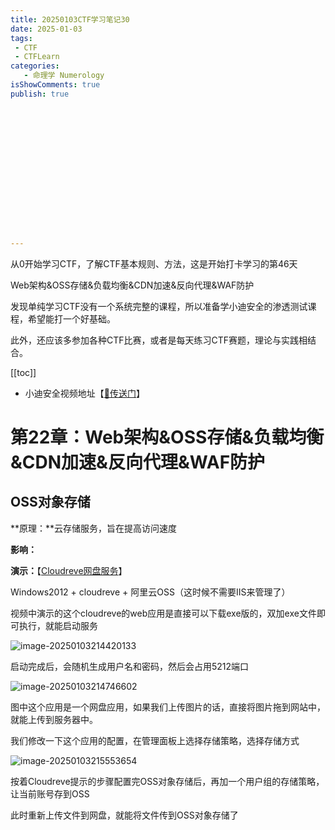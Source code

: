 ```yaml
---
title: 20250103CTF学习笔记30
date: 2025-01-03
tags:
 - CTF
 - CTFLearn
categories:
   - 命理学 Numerology
isShowComments: true
publish: true
















---
```


<Boxx/>

从0开始学习CTF，了解CTF基本规则、方法，这是开始打卡学习的第46天

Web架构&OSS存储&负载均衡&CDN加速&反向代理&WAF防护

发现单纯学习CTF没有一个系统完整的课程，所以准备学小迪安全的渗透测试课程，希望能打一个好基础。

此外，还应该多参加各种CTF比赛，或者是每天练习CTF赛题，理论与实践相结合。

[[toc]]

- 小迪安全视频地址【[🔗传送门]([https://www.bilibili.com/video/BV123yAYMEwb/)】

<!-- more -->

# 第22章：Web架构&OSS存储&负载均衡&CDN加速&反向代理&WAF防护

## OSS对象存储

**原理：**云存储服务，旨在提高访问速度

**影响：**

**演示：**【[Cloudreve网盘服务](https://cloudreve.org/)】

Windows2012 + cloudreve + 阿里云OSS（这时候不需要IIS来管理了）

视频中演示的这个cloudreve的web应用是直接可以下载exe版的，双加exe文件即可执行，就能启动服务

![image-20250103214420133](/img/ctfLearn/image-20250103214420133.png)

启动完成后，会随机生成用户名和密码，然后会占用5212端口

![image-20250103214746602](/img/ctfLearn/image-20250103214746602.png)

图中这个应用是一个网盘应用，如果我们上传图片的话，直接将图片拖到网站中，就能上传到服务器中。

我们修改一下这个应用的配置，在管理面板上选择存储策略，选择存储方式

![image-20250103215553654](/img/ctfLearn/image-20250103215553654.png)

按着Cloudreve提示的步骤配置完OSS对象存储后，再加一个用户组的存储策略，让当前账号存到OSS

此时重新上传文件到网盘，就能将文件传到OSS对象存储了